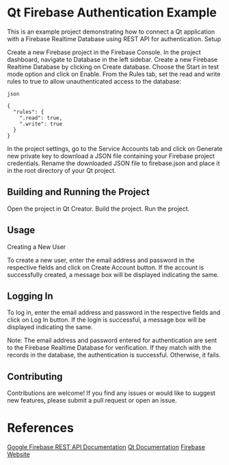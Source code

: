 # Qt Firebase Authentication Example

This is an example project demonstrating how to connect a Qt application with a Firebase Realtime Database using REST API for authentication.
Setup

Create a new Firebase project in the Firebase Console.
In the project dashboard, navigate to Database in the left sidebar.
Create a new Firebase Realtime Database by clicking on Create database.
Choose the Start in test mode option and click on Enable.
From the Rules tab, set the read and write rules to true to allow unauthenticated access to the database:

	json

	{
	  "rules": {
	    ".read": true,
	    ".write": true
	  }
	}

In the project settings, go to the Service Accounts tab and click on Generate new private key to download a JSON file containing your Firebase project credentials.
Rename the downloaded JSON file to firebase.json and place it in the root directory of your Qt project.

## Building and Running the Project

Open the project in Qt Creator.
Build the project.
Run the project.

## Usage
Creating a New User

To create a new user, enter the email address and password in the respective fields and click on Create Account button. If the account is successfully created, a message box will be displayed indicating the same.

## Logging In

To log in, enter the email address and password in the respective fields and click on Log In button. If the login is successful, a message box will be displayed indicating the same.

Note: The email address and password entered for authentication are sent to the Firebase Realtime Database for verification. If they match with the records in the database, the authentication is successful. Otherwise, it fails.

## Contributing

Contributions are welcome! If you find any issues or would like to suggest new features, please submit a pull request or open an issue.

# References

[Google Firebase REST API Documentation](https://firebase.google.com/docs/reference/rest/database)
[Qt Documentation](https://doc.qt.io/)
[Firebase Website](https://firebase.google.com/)
